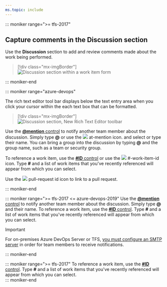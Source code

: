 ```yaml
---
ms.topic: include
---
```



::: moniker range=">= tfs-2017" 

## Capture comments in the Discussion section 

Use the **Discussion** section to add and review comments made about the work being performed. 

> [!div class="mx-imgBorder"]  
> ![Discussion section within a work item form](/azure/devops/boards/backlogs/_img/discussion-section.png)   

::: moniker-end 

::: moniker range="azure-devops"   

The rich text editor tool bar displays below the text entry area when you click your cursor within the each text box that can be formatted. 


> [!div class="mx-imgBorder"]  
> ![Discussion section, New Rich Text Editor toolbar](/azure/devops/boards/queries/_img/share-plans/discussion-rich-text-editor-toolbar.png)  

Use the [**@mention** control](/azure/devops/notifications/at-mentions) to notify another team member about the discussion. Simply type **@** or use the ![ ](/azure/devops/_img/icons/at-mention.png) at-mention icon. and select or type their name. You can bring a group into the discussion by typing **@** and the group name, such as a team or security group. 

To reference a work item, use the [**#ID** control](/azure/devops/notifications/add-links-to-work-items) or use the ![ ](/azure/devops/_img/icons/work-id.png) #-work-item-id icon. Type **#** and a list of work items that you've recently referenced will appear from which you can select.  

Use the  ![ ](/azure/devops/_img/icons/pr-id.png) pull-request id icon to link to a pull request. 

::: moniker-end  

::: moniker range=">= tfs-2017 <= azure-devops-2019" 
Use the [**@mention** control](/azure/devops/notifications/at-mentions) to notify another team member about the discussion. Simply type **@** and their name. To reference a work item, use the [**#ID** control](/azure/devops/notifications/add-links-to-work-items). Type **#** and a list of work items that you've recently referenced will appear from which you can select.  

> [!IMPORTANT]  
> For on-premises Azure DevOps Server or TFS, [you must configure an SMTP server](/tfs/server/admin/setup-customize-alerts) in order for team members to receive notifications.

::: moniker-end 


::: moniker range=">= tfs-2017" 
To reference a work item, use the [**#ID** control](/azure/devops/notifications/add-links-to-work-items). Type **#** and a list of work items that you've recently referenced will appear from which you can select.  
::: moniker-end 

